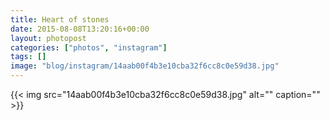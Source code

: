 ```yaml
---
title: Heart of stones
date: 2015-08-08T13:20:16+00:00
layout: photopost
categories: ["photos", "instagram"]
tags: []
image: "blog/instagram/14aab00f4b3e10cba32f6cc8c0e59d38.jpg"
---
```


{{< img src="14aab00f4b3e10cba32f6cc8c0e59d38.jpg" alt="" caption="" >}}



